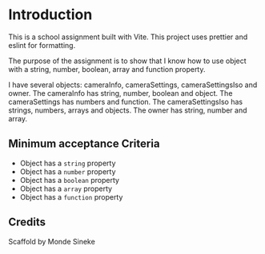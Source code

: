 
# Introduction

This is a school assignment built with Vite. This project uses prettier and eslint for formatting.

The purpose of the assignment is to show that I know how to use object with a string, number, boolean, array and function property.

I have several objects: cameraInfo, cameraSettings, cameraSettingsIso and owner.
The cameraInfo has string, number, boolean and object. The cameraSettings has numbers and function. The cameraSettingsIso has strings, numbers, arrays and objects. The owner has string, number and array.

## Minimum acceptance Criteria

- Object has a `string` property
- Object has a `number` property
- Object has a `boolean` property
- Object has a `array` property
- Object has a `function` property

## Credits

Scaffold by Monde Sineke
